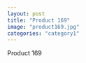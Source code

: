 ```yaml
---
layout: post
title: "Product 169"
image: "product169.jpg"
categories: "category1"
---
```

Product 169
